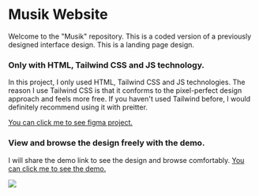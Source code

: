 <h1 >Musik Website</h1>

<p>Welcome to the "Musik" repository. This is a coded version of a previously designed interface design. This is a landing page design.</p>
<h3>Only with HTML, Tailwind CSS and JS technology.</h3>
<p>In this project, I only used HTML, Tailwind CSS and JS technologies. The reason I use Tailwind CSS is that it conforms to the pixel-perfect design approach and feels more free. If you haven't used Tailwind before, I would definitely recommend using it with preitter.</p> <a href="https://www.figma.com/file/H10hHf84jVMuEVV9FBwmgj/Musik-Concert-Landing-Page-(Community)?node-id=905%3A165&t=wSd297aMcAdXBWfh-1" target="_blank">You can click me to see figma project.</a></p>

<h3>View and browse the design freely with the demo.</h3>
<p>I will share the demo link to see the design and browse comfortably. <a href="https://musik-site.vercel.app/" target="_blank">You can click me to see the demo.</a></p>

<img src="https://i.hizliresim.com/tnq1a04.png">
